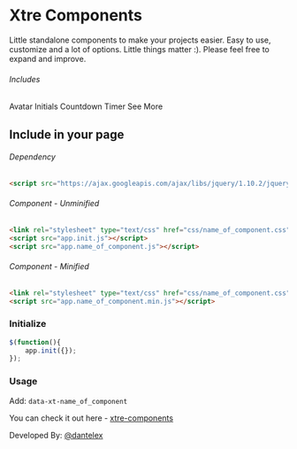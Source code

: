 # Xtre Components
Little standalone components to make your projects easier. Easy to use, customize and a lot of options. Little things matter :).
Please feel free to expand and improve.

###### Includes
Avatar Initials
Countdown Timer
See More

## Include in your page
###### Dependency
```html
<script src="https://ajax.googleapis.com/ajax/libs/jquery/1.10.2/jquery.min.js"></script>
```
###### Component - Unminified
```html
<link rel="stylesheet" type="text/css" href="css/name_of_component.css" />
<script src="app.init.js"></script>
<script src="app.name_of_component.js"></script>
```
###### Component - Minified
```html
<link rel="stylesheet" type="text/css" href="css/name_of_component.css" />
<script src="app.name_of_component.min.js"></script>
```

### Initialize

```javascript
$(function(){
	app.init({});
});
```

### Usage
    
<p>Add: <code>data-xt-name_of_component</code></p>

You can check it out here - 
[xtre-components](http://dantelex.github.io/Xtre-Components/)

<footer class="profile-footer">
	<p>Developed By: <a href="https://twitter.com/Dantelex">@dantelex</a></p>
</footer>

